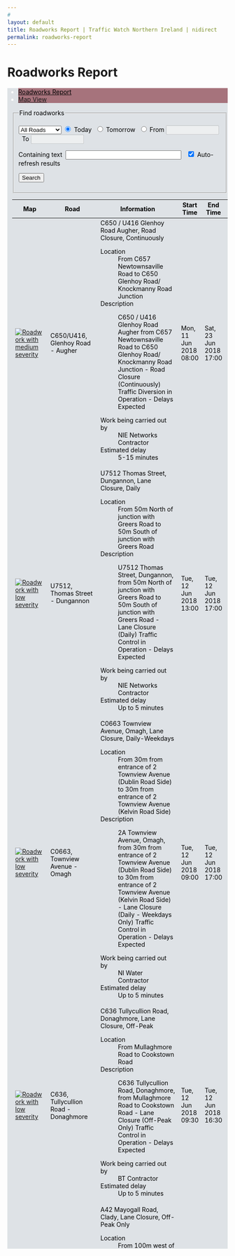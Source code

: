 ```yaml
---
# 
layout: default
title: Roadworks Report | Traffic Watch Northern Ireland | nidirect
permalink: roadworks-report
---
```


# Roadworks Report
<script type="text/javascript">
    function changeTab()
    {
        $('#tabs a[href="#roadmap"]').tab('show');
    }
</script>

<style>

.active {
    color:#000 !important;
}
    .nav-tabs .nav-link {
        color: ##bfbfbf !important;
    }
    .nav > li {
        color: #fff !important;
        background-color:#a6737c !important;        
    }
</style>
<div class="container-fluid traffic-news" style="padding-left:0px !important; padding-right:0px !important; background-color:#dee2e6">
    <div class="col-md-12" style="padding-left:1px !important; padding-right:0px !important; border-left-width: 1px;">
        <div class="bd-example bd-example-tabs">
            <ul class="nav nav-tabs" id="tabs" role="tablist">
                <li class="nav-item">
                  <a class="nav-link active show" id="roadworks-tab" data-toggle="tab" href="#data" role="tab" aria-controls="roadworks-report" aria-selected="true">Roadworks Report</a>
                </li>
                <li class="nav-item" style="border-color:white">
                  <a class="nav-link show" id="roadworks-map" data-toggle="tab" href="#roadmap" role="tab" aria-controls="news-latest" aria-selected="true">Map View</a>
                </li>                
            </ul>
            <div class="tab-content" id="roadworks-report" style="min-height: 65vh; max-height:65vh; overflow-y:scroll;">
                <div class="tab-pane active" id="data">
<div id="content">
    <div class="columns-1" id="main-content" role="main">
        <div class="row-fluid">
            <div id="column-1">
                <div id="layout-column_column-1">
                    <div id="p_p_id_56_INSTANCE_Is47_"> <span id="p_56_INSTANCE_Is47"></span>
                        <div class="portlet-borderless-container" style="">
                            <div class="portlet-body">
                                <div class="journal-content-article">
                                </div>
                                <div class="entry-links"> </div>
                            </div>
                        </div>
                    </div>
                    <div class="portlet-boundary portlet-boundary_roadwork_WAR_twniportlet_ portlet-static portlet-static-end portlet-borderless " id="p_p_id_roadwork_WAR_twniportlet_INSTANCE_ujAY15YX2VV6_"> <span id="p_roadwork_WAR_twniportlet_INSTANCE_ujAY15YX2VV6"></span>
                        <div class="portlet-borderless-container" style="">
                            <div class="portlet-body" style="padding-left:10px">
                                <div class="searchRoadworkForm">
                                    <form id="searchRoadworkForm">
                                        <fieldset>
                                            <legend>Find roadworks</legend>
                                            <p>
                                                <select id="roadtype" name="roadType">
                                                    <option value="" selected="selected">All Roads</option>
                                                    <option value="MOTORWAY">Motorways</option>
                                                    <option value="A_ROAD">A Roads</option>
                                                    <option value="B_ROAD">B Roads</option>
                                                    <option value="OTHER">Other Roads</option>
                                                </select>
                                                <input id="todayRadio" name="period" type="radio" value="TODAY" checked="checked">
                                                <label for="todayRadio">Today</label>&nbsp;
                                                <input id="tomorrowRadio" name="period" type="radio" value="TOMORROW">
                                                <label for="tomorrowRadio">Tomorrow</label>&nbsp;
                                                <input id="rangeRadio" name="period" type="radio" value="RANGE">
                                                <label for="rangeRadio">From</label>
                                                <input id="fromDate" name="fromDate" class="search-dateInput hasDatepicker" type="text" value="" size="12" disabled="disabled"> &nbsp; <span>To</span>
                                                <input id="toDate" name="toDate" class="search-dateInput hasDatepicker" type="text" value="" size="12" disabled="disabled"> </p>
                                            <p> </p>
                                            <p>
                                                <label for="searchText">Containing text</label>&nbsp;
                                                <input id="searchText" name="searchText" type="text" value="" size="30" maxlength="32"> &nbsp;
                                                <input id="autoRefresh1" name="autoRefresh" type="checkbox" value="true" checked="checked">
                                                <label for="autoRefresh1"> Auto-refresh results</label>
                                                <input type="hidden" name="_autoRefresh" value="on"> </p>
                                            <p>
                                                <input type="submit" value="Search"> </p>
                                        </fieldset>
                                    </form>
                                </div>
                                <div class="roadwork view">
                                    <div id="roadworkTable_wrapper" class="dataTables_wrapper" role="grid">
                                        <table id="roadworkTable" summary="This table provides information on Roadworks including their location, severity and expected duration." class="table table-striped" aria-describedby="roadworkTable_info">
                                            <thead>
                                                <tr role="row">
                                                    <th class="sorting" role="columnheader" tabindex="0" aria-controls="roadworkTable" rowspan="1" colspan="1" aria-label="Map: activate to sort column ascending" style="width: 25px;">Map</th>
                                                    <th class="sorting" role="columnheader" tabindex="0" aria-controls="roadworkTable" rowspan="1" colspan="1" aria-label="Road: activate to sort column ascending" style="width: 76px;">Road</th>
                                                    <th class="sorting_disabled" role="columnheader" rowspan="1" colspan="1" aria-label="Information" style="width: 359px;">Information</th>
                                                    <th class="sorting" role="columnheader" tabindex="0" aria-controls="roadworkTable" rowspan="1" colspan="1" aria-label="Start Time: activate to sort column ascending" style="width: 29px;">Start Time</th>
                                                    <th class="sorting" role="columnheader" tabindex="0" aria-controls="roadworkTable" rowspan="1" colspan="1" aria-label="End Time: activate to sort column ascending" style="width: 29px;">End Time</th>
                                                    <th class="sorting_desc" role="columnheader" tabindex="0" aria-controls="roadworkTable" rowspan="1" colspan="1" aria-sort="descending" aria-label="Last Updated: activate to sort column ascending" style="width: 49px;">Last Updated</th>
                                                </tr>
                                            </thead>
                                            <tbody role="alert" aria-live="polite" aria-relevant="all">
                                                <tr class="roadwork Medium odd">
                                                    <td class=" "> <a href="#" onclick="changeTab()" title="Click on icon to view location on map."> <span style="display:none">2</span> <img src="images/map/roadwork-med.png" alt="Roadwork with medium severity"> </a> </td>
                                                    <td class=" ">C650/U416, Glenhoy Road - Augher</td>
                                                    <td class=" "> <span class="title">C650 / U416 Glenhoy Road Augher, Road Closure, Continuously</span>
                                                        <br>
                                                        <dl>
                                                            <dt>Location</dt>
                                                            <dd>From C657 Newtownsaville Road to C650 Glenhoy Road/ Knockmanny Road Junction</dd>
                                                            <dt>Description</dt>
                                                            <dd>
                                                                <p>C650 / U416 Glenhoy Road Augher&nbsp;from C657 Newtownsaville Road to C650 Glenhoy Road/ Knockmanny Road Junction - Road Closure (Continuously) Traffic Diversion in Operation - Delays Expected</p>
                                                            </dd>
                                                            <dt>Work being carried out by</dt>
                                                            <dd>NIE Networks Contractor</dd>
                                                            <dd> </dd>
                                                            <dt>Estimated delay</dt>
                                                            <dd>5-15 minutes</dd>
                                                        </dl>
                                                    </td>
                                                    <td class=" "> <span class="sortOrder"></span> Mon, 11 Jun 2018 08:00 </td>
                                                    <td class=" "> <span class="sortOrder"></span> Sat, 23 Jun 2018 17:00 </td>
                                                    <td class="  sorting_1"> <span class="sortOrder"></span> Mon, 11 Jun 2018 15:44 </td>
                                                </tr>
                                                <tr class="roadwork Low even">
                                                    <td class=" "> <a href="#" onclick="changeTab()"  title="Click on icon to view location on map."> <span style="display:none">1</span> <img src="images/map/roadwork-low.png" alt="Roadwork with low severity"> </a> </td>
                                                    <td class=" ">U7512, Thomas Street - Dungannon</td>
                                                    <td class=" "> <span class="title">U7512 Thomas Street, Dungannon, Lane Closure, Daily </span>
                                                        <br>
                                                        <dl>
                                                            <dt>Location</dt>
                                                            <dd>From 50m North of junction with Greers Road to 50m South of junction with Greers Road</dd>
                                                            <dt>Description</dt>
                                                            <dd>
                                                                <p>U7512 Thomas Street, Dungannon, from 50m North of junction with Greers Road to 50m South of junction with Greers Road - Lane Closure (Daily) Traffic Control in Operation - Delays Expected</p>
                                                            </dd>
                                                            <dt>Work being carried out by</dt>
                                                            <dd>NIE Networks Contractor</dd>
                                                            <dd> </dd>
                                                            <dt>Estimated delay</dt>
                                                            <dd>Up to 5 minutes</dd>
                                                        </dl>
                                                    </td>
                                                    <td class=" "> <span class="sortOrder"></span> Tue, 12 Jun 2018 13:00 </td>
                                                    <td class=" "> <span class="sortOrder"></span> Tue, 12 Jun 2018 17:00 </td>
                                                    <td class="  sorting_1"> <span class="sortOrder"></span> Mon, 11 Jun 2018 14:22 </td>
                                                </tr>
                                                <tr class="roadwork Low odd">
                                                    <td class=" "> <a href="#" onclick="changeTab()"  title="Click on icon to view location on map."> <span style="display:none">1</span> <img src="images/map/roadwork-low.png" alt="Roadwork with low severity"> </a> </td>
                                                    <td class=" ">C0663, Townview Avenue - Omagh</td>
                                                    <td class=" "> <span class="title">C0663 Townview Avenue, Omagh, Lane Closure, Daily-Weekdays </span>
                                                        <br>
                                                        <dl>
                                                            <dt>Location</dt>
                                                            <dd>From 30m from entrance of 2 Townview Avenue (Dublin Road Side) to 30m from entrance of 2 Townview Avenue (Kelvin Road Side)</dd>
                                                            <dt>Description</dt>
                                                            <dd>
                                                                <p>2A Townview Avenue, Omagh, from 30m from entrance of 2 Townview Avenue (Dublin Road Side) to 30m from entrance of 2 Townview Avenue (Kelvin Road Side) - Lane Closure (Daily - Weekdays Only) Traffic Control in Operation - Delays Expected</p>
                                                            </dd>
                                                            <dt>Work being carried out by</dt>
                                                            <dd>NI Water Contractor</dd>
                                                            <dd> </dd>
                                                            <dt>Estimated delay</dt>
                                                            <dd>Up to 5 minutes</dd>
                                                        </dl>
                                                    </td>
                                                    <td class=" "> <span class="sortOrder"></span> Tue, 12 Jun 2018 09:00 </td>
                                                    <td class=" "> <span class="sortOrder"></span> Tue, 12 Jun 2018 17:00 </td>
                                                    <td class="  sorting_1"> <span class="sortOrder"></span> Mon, 11 Jun 2018 14:12 </td>
                                                </tr>
                                                <tr class="roadwork Low even">
                                                    <td class=" "> <a href="#" onclick="changeTab()"  title="Click on icon to view location on map."> <span style="display:none">1</span> <img src="images/map/roadwork-low.png" alt="Roadwork with low severity"> </a> </td>
                                                    <td class=" ">C636, Tullycullion Road - Donaghmore</td>
                                                    <td class=" "> <span class="title">C636 Tullycullion Road, Donaghmore, Lane Closure, Off-Peak </span>
                                                        <br>
                                                        <dl>
                                                            <dt>Location</dt>
                                                            <dd>From Mullaghmore Road to Cookstown Road</dd>
                                                            <dt>Description</dt>
                                                            <dd>
                                                                <p>C636 Tullycullion Road, Donaghmore, from Mullaghmore Road to Cookstown Road - Lane Closure (Off-Peak Only) Traffic Control in Operation - Delays Expected</p>
                                                            </dd>
                                                            <dt>Work being carried out by</dt>
                                                            <dd>BT Contractor </dd>
                                                            <dd> </dd>
                                                            <dt>Estimated delay</dt>
                                                            <dd>Up to 5 minutes</dd>
                                                        </dl>
                                                    </td>
                                                    <td class=" "> <span class="sortOrder"></span> Tue, 12 Jun 2018 09:30 </td>
                                                    <td class=" "> <span class="sortOrder"></span> Tue, 12 Jun 2018 16:30 </td>
                                                    <td class="  sorting_1"> <span class="sortOrder"></span> Mon, 11 Jun 2018 13:58 </td>
                                                </tr>
                                                <tr class="roadwork Medium odd">
                                                    <td class=" "> <a href="#" onclick="changeTab()"  title="Click on icon to view location on map."> <span style="display:none">2</span> <img src="images/map/roadwork-med.png" alt="Roadwork with medium severity"> </a> </td>
                                                    <td class=" ">A42, Mayogall Road - Clady</td>
                                                    <td class=" "> <span class="title">A42 Mayogall Road, Clady, Lane Closure, Off-Peak Only</span>
                                                        <br>
                                                        <dl>
                                                            <dt>Location</dt>
                                                            <dd>From 100m west of U5068 Mullaghnamoyagh Road to 300m east of U5068 Mullaghnamoyagh Road</dd>
                                                            <dt>Description</dt>
                                                            <dd>
                                                                <p>A42 Mayogall Road, Clady, from 100m west of U5068 Mullaghnamoyagh Road to 300m east of U5068 Mullaghnamoyagh Road - Lane Closure (Off-Peak Only) Traffic Control in Operation - Delays Expected</p>
                                                            </dd>
                                                            <dt>Work being carried out by</dt>
                                                            <dd>DfI Roads Contractor</dd>
                                                            <dd> </dd>
                                                            <dt>Estimated delay</dt>
                                                            <dd>5-15 minutes</dd>
                                                        </dl>
                                                    </td>
                                                    <td class=" "> <span class="sortOrder"></span> Mon, 11 Jun 2018 09:30 </td>
                                                    <td class=" "> <span class="sortOrder"></span> Fri, 29 Jun 2018 16:00 </td>
                                                    <td class="  sorting_1"> <span class="sortOrder"></span> Mon, 11 Jun 2018 11:50 </td>
                                                </tr>
                                                <tr class="roadwork Medium even">
                                                    <td class=" "> <a href="#" onclick="changeTab()"  title="Click on icon to view location on map."> <span style="display:none">2</span> <img src="images/map/roadwork-med.png" alt="Roadwork with medium severity"> </a> </td>
                                                    <td class=" ">B18, Aughrim Road - Toome</td>
                                                    <td class=" "> <span class="title">B18 Aughrim Road, Toome, Lane Closure, Off-Peak Only</span>
                                                        <br>
                                                        <dl>
                                                            <dt>Location</dt>
                                                            <dd>From 200m west of U5108 Airfield Road to 200m east of U5108 Airfield Road</dd>
                                                            <dt>Description</dt>
                                                            <dd>
                                                                <p>B18 Aughrim Road, Toome, from 200m west of U5108 Airfield Road to 200m east of U5108 Airfield Road - Lane Closure (Off-Peak Only) Traffic Control in Operation - Delays Expected</p>
                                                            </dd>
                                                            <dt>Work being carried out by</dt>
                                                            <dd>DfI Roads Contractor</dd>
                                                            <dd> </dd>
                                                            <dt>Estimated delay</dt>
                                                            <dd>5-15 minutes</dd>
                                                        </dl>
                                                    </td>
                                                    <td class=" "> <span class="sortOrder"></span> Mon, 11 Jun 2018 09:30 </td>
                                                    <td class=" "> <span class="sortOrder"></span> Fri, 29 Jun 2018 16:00 </td>
                                                    <td class="  sorting_1"> <span class="sortOrder"></span> Mon, 11 Jun 2018 11:38 </td>
                                                </tr>
                                                <tr class="roadwork Low odd">
                                                    <td class=" "> <a href="#" onclick="changeTab()"  title="Click on icon to view location on map."> <span style="display:none">1</span> <img src="images/map/roadwork-low.png" alt="Roadwork with low severity"> </a> </td>
                                                    <td class=" ">Ballyeaston Road - Ballyclare</td>
                                                    <td class=" "> <span class="title">Temporary Lane Closure</span>
                                                        <br>
                                                        <dl>
                                                            <dt>Description</dt>
                                                            <dd>
                                                                <p>Temporary lane closure from Victoria Road junction to 9 Ballyeaston Road (off peak only)&nbsp; for excavation to extend Virgin Media network.</p>
                                                            </dd>
                                                            <dt>Work being carried out by</dt>
                                                            <dd>Virgin Media</dd>
                                                            <dd> </dd>
                                                            <dt>Estimated delay</dt>
                                                            <dd>Up to 5 minutes</dd>
                                                        </dl>
                                                    </td>
                                                    <td class=" "> <span class="sortOrder"></span> Mon, 11 Jun 2018 09:30 </td>
                                                    <td class=" "> <span class="sortOrder"></span> Mon, 02 Jul 2018 16:30 </td>
                                                    <td class="  sorting_1"> <span class="sortOrder"></span> Mon, 11 Jun 2018 11:13 </td>
                                                </tr>
                                                <tr class="roadwork Low even">
                                                    <td class=" "> <a href="#" onclick="changeTab()"  title="Click on icon to view location on map."> <span style="display:none">1</span> <img src="images/map/roadwork-low.png" alt="Roadwork with low severity"> </a> </td>
                                                    <td class=" ">Ballymena Road - Ballymoney</td>
                                                    <td class=" "> <span class="title">Temporary Lane Closure</span>
                                                        <br>
                                                        <dl>
                                                            <dt>Description</dt>
                                                            <dd>
                                                                <p>Temporary lane closure (daily) from house No 30 to junction with Carnany Gardens to connect new gas mains on behalf of Firmus Energy.</p>
                                                            </dd>
                                                            <dt>Work being carried out by</dt>
                                                            <dd>Firmus Energy Contractor</dd>
                                                            <dd> </dd>
                                                            <dt>Estimated delay</dt>
                                                            <dd>Up to 5 minutes</dd>
                                                        </dl>
                                                    </td>
                                                    <td class=" "> <span class="sortOrder"></span> Mon, 11 Jun 2018 09:30 </td>
                                                    <td class=" "> <span class="sortOrder"></span> Thu, 14 Jun 2018 16:30 </td>
                                                    <td class="  sorting_1"> <span class="sortOrder"></span> Mon, 11 Jun 2018 11:10 </td>
                                                </tr>
                                                <tr class="roadwork Low odd">
                                                    <td class=" "> <a href="#" onclick="changeTab()"  title="Click on icon to view location on map."> <span style="display:none">1</span> <img src="images/map/roadwork-low.png" alt="Roadwork with low severity"> </a> </td>
                                                    <td class=" ">A31, Magherafelt Road - Moneymore</td>
                                                    <td class=" "> <span class="title">A31 Magherafelt Road, Moneymore, Lane Closure,Overnight Only</span>
                                                        <br>
                                                        <dl>
                                                            <dt>Location</dt>
                                                            <dd>From A point 20m south-west of Gortagilly Road to A point 20m north-east of Gortagilly Road</dd>
                                                            <dt>Description</dt>
                                                            <dd>
                                                                <p>A31 Magherafelt Road, Moneymore, from A point 20m south-west of Gortagilly Road to A point 20m north-east of Gortagilly Road - Lane Closure (Overnight Only) Traffic Control in Operation - Delays Expected</p>
                                                            </dd>
                                                            <dt>Work being carried out by</dt>
                                                            <dd>NI Water Contractor</dd>
                                                            <dd> </dd>
                                                            <dt>Estimated delay</dt>
                                                            <dd>Up to 5 minutes</dd>
                                                        </dl>
                                                    </td>
                                                    <td class=" "> <span class="sortOrder"></span> Mon, 11 Jun 2018 19:00 </td>
                                                    <td class=" "> <span class="sortOrder"></span> Mon, 18 Jun 2018 05:00 </td>
                                                    <td class="  sorting_1"> <span class="sortOrder"></span> Fri, 08 Jun 2018 15:47 </td>
                                                </tr>
                                                <tr class="roadwork Low even">
                                                    <td class=" "> <a href="#" onclick="changeTab()"  title="Click on icon to view location on map."> <span style="display:none">1</span> <img src="images/map/roadwork-low.png" alt="Roadwork with low severity"> </a> </td>
                                                    <td class=" ">U133, Kirlish Road - Drumquin</td>
                                                    <td class=" "> <span class="title">U133, Bullock Park Road, Drumquin, Road Closure,Continuously</span>
                                                        <br>
                                                        <dl>
                                                            <dt>Location</dt>
                                                            <dd>From Kirlish Road with the Bolaght Road junction to 250meters past the Kirlish Road/Meencargagh Road junction</dd>
                                                            <dt>Description</dt>
                                                            <dd>
                                                                <p>U133, Bullock Park Road, Drumquin, from Kirlish Road with the Bolaght Road junction to 250meters past the Kirlish Road/Meencargagh Road junction - Road Closure (Continuously) Traffic Diversion in Operation - Delays Expected</p>
                                                            </dd>
                                                            <dt>Work being carried out by</dt>
                                                            <dd>NIE Networks Contractor</dd>
                                                            <dd> </dd>
                                                            <dt>Estimated delay</dt>
                                                            <dd>Up to 5 minutes</dd>
                                                        </dl>
                                                    </td>
                                                    <td class=" "> <span class="sortOrder"></span> Mon, 11 Jun 2018 07:00 </td>
                                                    <td class=" "> <span class="sortOrder"></span> Fri, 22 Jun 2018 17:00 </td>
                                                    <td class="  sorting_1"> <span class="sortOrder"></span> Fri, 08 Jun 2018 15:03 </td>
                                                </tr>
                                                <tr class="roadwork Medium odd">
                                                    <td class=" "> <a href="#" onclick="changeTab()"  title="Click on icon to view location on map."> <span style="display:none">2</span> <img src="images/map/roadwork-med.png" alt="Roadwork with medium severity"> </a> </td>
                                                    <td class=" ">U130, Bradan Road - Drumquin</td>
                                                    <td class=" "> <span class="title">U130 Sloughan Road, Drumquin, Road Closure, Continuously</span>
                                                        <br>
                                                        <dl>
                                                            <dt>Location</dt>
                                                            <dd>From 110 Sloughan Road, Drumquin, BT78 4QN to C66 Bradan Road, Drumquin, BT78 4QQ</dd>
                                                            <dt>Description</dt>
                                                            <dd>
                                                                <p>U130 Sloughan Road, Drumquin, from 110 Sloughan Road, Drumquin, BT78 4QN to C66 Bradan Road, Drumquin, BT78 4QQ - Road Closure (Continuously) Traffic Diversion in Operation - Delays Expected</p>
                                                                <p>&nbsp;</p>
                                                            </dd>
                                                            <dt>Work being carried out by</dt>
                                                            <dd>NIE Networks Contractor</dd>
                                                            <dd> </dd>
                                                            <dt>Estimated delay</dt>
                                                            <dd>5-15 minutes</dd>
                                                        </dl>
                                                    </td>
                                                    <td class=" "> <span class="sortOrder"></span> Mon, 11 Jun 2018 08:00 </td>
                                                    <td class=" "> <span class="sortOrder"></span> Sat, 23 Jun 2018 17:00 </td>
                                                    <td class="  sorting_1"> <span class="sortOrder"></span> Fri, 08 Jun 2018 14:08 </td>
                                                </tr>
                                                <tr class="roadwork Low even">
                                                    <td class=" "> <a href="#" onclick="changeTab()" title="Click on icon to view location on map."> <span style="display:none">1</span> <img src="images/map/roadwork-low.png" alt="Roadwork with low severity"> </a> </td>
                                                    <td class=" ">Maryville Street - Belfast</td>
                                                    <td class=" "> <span class="title">Road Closure</span>
                                                        <br>
                                                        <dl>
                                                            <dt>Description</dt>
                                                            <dd>
                                                                <p>Road Closure: Maryville Street, Belfast from Junction with Ormeau Avenue to Bankmore Street. Commencing Monday 11th June at 07:30 to Friday 6th July at 21:00, continuously for 4 weeks.</p>
                                                                <p>Closure required for NI Water works.</p>
                                                                <p>Alternate Route: Apsley Street - Bankmore Street</p>
                                                            </dd>
                                                            <dt>Work being carried out by</dt>
                                                            <dd>NI Water</dd>
                                                            <dd> </dd>
                                                            <dt>Estimated delay</dt>
                                                            <dd>Up to 5 minutes</dd>
                                                        </dl>
                                                    </td>
                                                    <td class=" "> <span class="sortOrder"></span> Mon, 11 Jun 2018 07:30 </td>
                                                    <td class=" "> <span class="sortOrder"></span> Fri, 06 Jul 2018 21:00 </td>
                                                    <td class="  sorting_1"> <span class="sortOrder"></span> Fri, 08 Jun 2018 13:44 </td>
                                                </tr>
                                                <tr class="roadwork Medium odd">
                                                    <td class=" "> <a href="#" onclick="changeTab()"  title="Click on icon to view location on map."> <span style="display:none">2</span> <img src="images/map/roadwork-med.png" alt="Roadwork with medium severity"> </a> </td>
                                                    <td class=" ">Newtownbreda Road</td>
                                                    <td class=" "> <span class="title">Road Closure</span>
                                                        <br>
                                                        <dl>
                                                            <dt>Description</dt>
                                                            <dd>
                                                                <p>Road Closure: Newtownbreda Road, Belfast from Junction with Purdysburn Road to Roundabout close to Junction with A55 Belvoir Road - Commencing Monday 11th June at 7:00 to Friday 15th June at 20:00, continuously for 5 days.</p>
                                                                <p>Required for NI Water works.</p>
                                                                <p>Alternate Route: Hospital Road - Milltown Road - A55 Belvoir Road</p>
                                                            </dd>
                                                            <dt>Work being carried out by</dt>
                                                            <dd>NI Water</dd>
                                                            <dd> </dd>
                                                            <dt>Estimated delay</dt>
                                                            <dd>5-15 minutes</dd>
                                                        </dl>
                                                    </td>
                                                    <td class=" "> <span class="sortOrder"></span> Mon, 11 Jun 2018 07:00 </td>
                                                    <td class=" "> <span class="sortOrder"></span> Fri, 15 Jun 2018 20:00 </td>
                                                    <td class="  sorting_1"> <span class="sortOrder"></span> Fri, 08 Jun 2018 13:39 </td>
                                                </tr>
                                                <tr class="roadwork Medium even">
                                                    <td class=" "> <a href="#" onclick="changeTab()" title="Click on icon to view location on map."> <span style="display:none">2</span> <img src="images/map/roadwork-med.png" alt="Roadwork with medium severity"> </a> </td>
                                                    <td class=" ">Linenhall Street - Belfast</td>
                                                    <td class=" "> <span class="title">Lane Closure</span>
                                                        <br>
                                                        <dl>
                                                            <dt>Description</dt>
                                                            <dd>
                                                                <p>Lane Closure: Linenhall Street from Ormeau Avenue to Clarence Street - Commencing Monday 4th June at 8:00 to Friday 10th August at 21:00 continuously for 10 weeks.</p>
                                                                <p>Closure required for NI Water - Sewer Laying</p>
                                                                <p>Alternate Route: Clarence Street, Adelaide Street</p>
                                                            </dd>
                                                            <dt>Work being carried out by</dt>
                                                            <dd>NI Water</dd>
                                                            <dd> </dd>
                                                            <dt>Estimated delay</dt>
                                                            <dd>5-15 minutes</dd>
                                                        </dl>
                                                    </td>
                                                    <td class=" "> <span class="sortOrder"></span> Mon, 04 Jun 2018 08:00 </td>
                                                    <td class=" "> <span class="sortOrder"></span> Fri, 10 Aug 2018 21:00 </td>
                                                    <td class="  sorting_1"> <span class="sortOrder"></span> Fri, 08 Jun 2018 13:15 </td>
                                                </tr>
                                                <tr class="roadwork Low odd">
                                                    <td class=" "> <a href="#" onclick="changeTab()"  title="Click on icon to view location on map."> <span style="display:none">1</span> <img src="images/map/roadwork-low.png" alt="Roadwork with low severity"> </a> </td>
                                                    <td class=" ">Loughanmore Road @ CherryHill Road - Templepatrick</td>
                                                    <td class=" "> <span class="title">Temporary Lane Closure</span>
                                                        <br>
                                                        <dl>
                                                            <dt>Description</dt>
                                                            <dd>
                                                                <p>Temporary lane closure from Burnside Road to Sweetwall Road - BT fault.</p>
                                                            </dd>
                                                            <dt>Work being carried out by</dt>
                                                            <dd>BT</dd>
                                                            <dd> </dd>
                                                            <dt>Estimated delay</dt>
                                                            <dd>Up to 5 minutes</dd>
                                                        </dl>
                                                    </td>
                                                    <td class=" "> <span class="sortOrder"></span> Tue, 12 Jun 2018 09:30 </td>
                                                    <td class=" "> <span class="sortOrder"></span> Tue, 12 Jun 2018 16:30 </td>
                                                    <td class="  sorting_1"> <span class="sortOrder"></span> Fri, 08 Jun 2018 11:44 </td>
                                                </tr>
                                                <tr class="roadwork Low even">
                                                    <td class=" "> <a href="#" onclick="changeTab()"  title="Click on icon to view location on map."> <span style="display:none">1</span> <img src="images/map/roadwork-low.png" alt="Roadwork with low severity"> </a> </td>
                                                    <td class=" ">B23, Malone Road - Belfast</td>
                                                    <td class=" "> <span class="title">Lane Closure</span>
                                                        <br>
                                                        <dl>
                                                            <dt>Description</dt>
                                                            <dd>
                                                                <p>Lane closed from Windsor Avenue to Windsor Avenue North from 09.30 hrs until 15.30 hrs daily.Weekdays only.</p>
                                                            </dd>
                                                            <dt>Work being carried out by</dt>
                                                            <dd>Private contractor</dd>
                                                            <dd> </dd>
                                                            <dt>Estimated delay</dt>
                                                            <dd>Up to 5 minutes</dd>
                                                        </dl>
                                                    </td>
                                                    <td class=" "> <span class="sortOrder"></span> Tue, 29 May 2018 09:30 </td>
                                                    <td class=" "> <span class="sortOrder"></span> Fri, 29 Jun 2018 15:30 </td>
                                                    <td class="  sorting_1"> <span class="sortOrder"></span> Thu, 07 Jun 2018 14:44 </td>
                                                </tr>
                                            </tbody>
                                        </table>
                                        <div class="dataTables_info" id="roadworkTable_info">Showing 1 to 139 of 139 entries</div>
                                    </div>
                                </div>
                            </div>
                        </div>
                    </div>
                </div>
            </div>
        </div>
    </div>
</div>
                </div>
                <div class="tab-pane " id="roadmap">
                    <img src="images/roadwork_map_example.png" style="max-width:100%;min-width:100%; min-height:100%; max-height:100%"/>
                </div>
            </div>
        </div>
    </div>
</div>